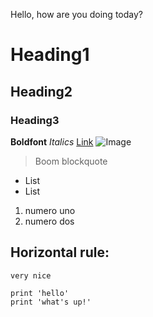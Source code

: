 Hello, how are you doing today?
# Heading1
## Heading2
### Heading3
**Boldfont**
*Italics*
[Link](https://www.youtube.com/)
![Image](https://pngimg.com/uploads/mario/mario_PNG125.png)
> Boom blockquote
* List 
* List
1. numero uno
2. numero dos

Horizontal rule:
---
`very nice`

````# code block
print 'hello'
print 'what's up!'
